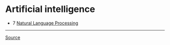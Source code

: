 # Artificial intelligence

- 7 [Natural Language Processing](nlp)

---

[Source](https://www.youtube.com/playlist?list=PLH2l6uzC4UEVGUu2--3xBjTMFily1IwP9)